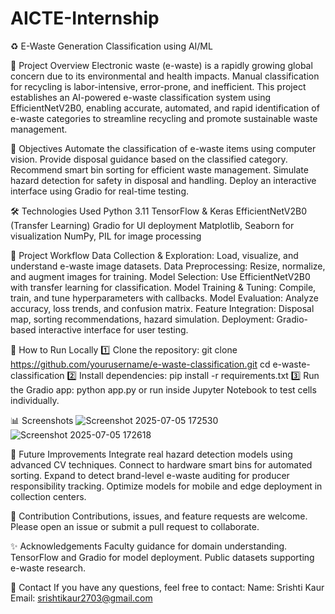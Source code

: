 # AICTE-Internship

♻️ E-Waste Generation Classification using AI/ML

📄 Project Overview
Electronic waste (e-waste) is a rapidly growing global concern due to its environmental and health impacts. Manual classification for recycling is labor-intensive, error-prone, and inefficient. This project establishes an AI-powered e-waste classification system using EfficientNetV2B0, enabling accurate, automated, and rapid identification of e-waste categories to streamline recycling and promote sustainable waste management.

🎯 Objectives
Automate the classification of e-waste items using computer vision.
Provide disposal guidance based on the classified category.
Recommend smart bin sorting for efficient waste management.
Simulate hazard detection for safety in disposal and handling.
Deploy an interactive interface using Gradio for real-time testing.

🛠️ Technologies Used
Python 3.11
TensorFlow & Keras
EfficientNetV2B0 (Transfer Learning)
Gradio for UI deployment
Matplotlib, Seaborn for visualization
NumPy, PIL for image processing

🧩 Project Workflow
Data Collection & Exploration: Load, visualize, and understand e-waste image datasets.
Data Preprocessing: Resize, normalize, and augment images for training.
Model Selection: Use EfficientNetV2B0 with transfer learning for classification.
Model Training & Tuning: Compile, train, and tune hyperparameters with callbacks.
Model Evaluation: Analyze accuracy, loss trends, and confusion matrix.
Feature Integration: Disposal map, sorting recommendations, hazard simulation.
Deployment: Gradio-based interactive interface for user testing.

🚀 How to Run Locally
1️⃣ Clone the repository:
git clone https://github.com/yourusername/e-waste-classification.git
cd e-waste-classification
2️⃣ Install dependencies:
pip install -r requirements.txt
3️⃣ Run the Gradio app:
python app.py
or run inside Jupyter Notebook to test cells individually.

📊 Screenshots
![Screenshot 2025-07-05 172530](https://github.com/user-attachments/assets/2c0a6efe-bd27-4964-a826-0db99eaf885e)
![Screenshot 2025-07-05 172618](https://github.com/user-attachments/assets/e73702e6-fb41-4c9a-a8d7-734405209ea6)

🧪 Future Improvements
Integrate real hazard detection models using advanced CV techniques.
Connect to hardware smart bins for automated sorting.
Expand to detect brand-level e-waste auditing for producer responsibility tracking.
Optimize models for mobile and edge deployment in collection centers.

🤝 Contribution
Contributions, issues, and feature requests are welcome. Please open an issue or submit a pull request to collaborate.

✨ Acknowledgements
Faculty guidance for domain understanding.
TensorFlow and Gradio for model deployment.
Public datasets supporting e-waste research.

📩 Contact
If you have any questions, feel free to contact:
Name: Srishti Kaur
Email: srishtikaur2703@gmail.com
